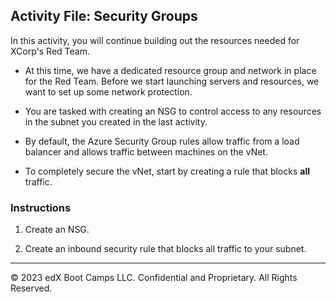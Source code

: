 ## Activity File: Security Groups

In this activity, you will continue building out the resources needed for XCorp's Red Team.

- At this time, we have a dedicated resource group and network in place for the Red Team. Before we start launching servers and resources, we want to set up some network protection. 

- You are tasked with creating an NSG to control access to any resources in the subnet you created in the last activity.

- By default, the Azure Security Group rules allow traffic from a load balancer and allows traffic between machines on the vNet.

- To completely secure the vNet, start by creating a rule that blocks **all** traffic.

### Instructions

1. Create an NSG. 

2. Create an inbound security rule that blocks all traffic to your subnet. 

---

© 2023 edX Boot Camps LLC. Confidential and Proprietary. All Rights Reserved.